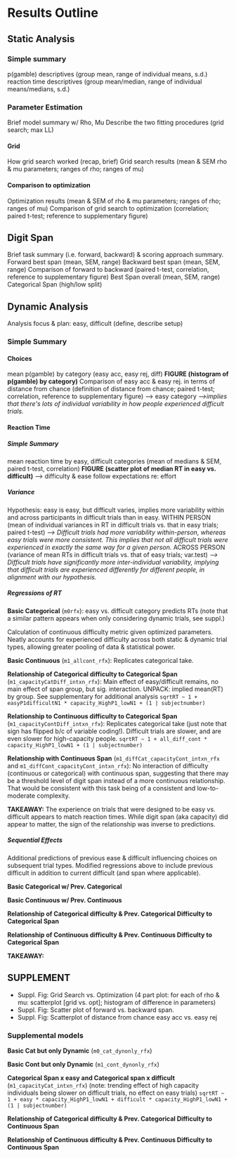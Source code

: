 # Results Outline


## Static Analysis

### Simple summary
p(gamble) descriptives (group mean, range of individual means, s.d.)
reaction time descriptives (group mean/median, range of individual means/medians, s.d.)

### Parameter Estimation
Brief model summary w/ Rho, Mu
Describe the two fitting procedures (grid search; max LL)

#### Grid
How grid search worked (recap, brief)
Grid search results (mean & SEM rho & mu parameters; ranges of rho; ranges of mu)

#### Comparison to optimization
Optimization results (mean & SEM of rho & mu parameters; ranges of rho; ranges of mu)
Comparison of grid search to optimization (correlation; paired t-test; reference to supplementary figure)


## Digit Span
Brief task summary (i.e. forward, backward) & scoring approach summary.
Forward best span (mean, SEM, range)
Backward best span (mean, SEM, range)
Comparison of forward to backward (paired t-test, correlation, reference to supplementary figure)
Best Span overall (mean, SEM, range)
Categorical Span (high/low split)


## Dynamic Analysis
Analysis focus & plan: easy, difficult (define, describe setup)

### Simple Summary

#### Choices
mean p(gamble) by category (easy acc, easy rej, diff)
**FIGURE (histogram of p(gamble) by category)**
Comparison of easy acc & easy rej. in terms of distance from chance (definition of distance from chance; paired t-test; correlation, reference to supplementary figure) --> easy category
*-->implies that there's lots of individual variability in how people experienced difficult trials.*

#### Reaction Time

##### Simple Summary
mean reaction time by easy, difficult categories (mean of medians & SEM, paired t-test, correlation)
**FIGURE (scatter plot of median RT in easy vs. difficult)**
--> difficulty & ease follow expectations re: effort

##### Variance
Hypothesis: easy is easy, but difficult varies, implies more variability within and across participants in difficult trials than in easy.
WITHIN PERSON (mean of individual variances in RT in difficult trials vs. that in easy trials; paired t-test)
*--> Difficult trials had more variability within-person, whereas easy trials were more consistent. This implies that not all difficult trials were experienced in exactly the same way for a given person.*
ACROSS PERSON (variance of mean RTs in difficult trials vs. that of easy trials; var.test)
*--> Difficult trials have significantly more inter-individual variability, implying that difficult trials are experienced differently for different people, in alignment with our hypothesis.*

##### Regressions of RT
**Basic Categorical** (`m0rfx`): easy vs. difficult category predicts RTs (note that a similar pattern appears when only considering dynamic trials, see suppl.)

Calculation of continuous difficulty metric given optimized parameters. Neatly accounts for experienced difficulty across both static & dynamic trial types, allowing greater pooling of data & statistical power. 

**Basic Continuous** (`m1_allcont_rfx`): Replicates categorical take.

**Relationship of Categorical difficulty to Categorical Span** (`m1_capacityCatDiff_intxn_rfx`): Main effect of easy/difficult remains, no main effect of span group, but sig. interaction. UNPACK: implied mean(RT) by group. See supplementary for additional analysis
`sqrtRT ~ 1 + easyP1difficultN1 * capacity_HighP1_lowN1 + (1 | subjectnumber)`

**Relationship to Continuous difficulty to Categorical Span** (`m1_capacityContDiff_intxn_rfx`): Replicates categorical take (just note that sign has flipped b/c of variable coding!). Difficult trials are slower, and are even slower for high-capacity people.
`sqrtRT ~ 1 + all_diff_cont * capacity_HighP1_lowN1 + (1 | subjectnumber)`

**Relationship with Continuous Span** (`m1_diffCat_capacityCont_intxn_rfx` and `m1_diffCont_capacityCont_intxn_rfx`): No interaction of difficulty (continuous or categorical) with continuous span, suggesting that there may be a threshold level of digit span instead of a more continuous relationship. That would be consistent with this task being of a consistent and low-to-moderate complexity.

**TAKEAWAY:** The experience on trials that were designed to be easy vs. difficult appears to match reaction times. While digit span (aka capacity) did appear to matter, the sign of the relationship was inverse to predictions. 

##### Sequential Effects
Additional predictions of previous ease & difficult influencing choices on subsequent trial types. Modified regressions above to include previous difficult in addition to current difficult (and span where applicable).

**Basic Categorical w/ Prev. Categorical**

**Basic Continuous w/ Prev. Continuous**

**Relationship of Categorical difficulty & Prev. Categorical Difficulty to Categorical Span**

**Relationship of Continuous difficulty & Prev. Continuous Difficulty to Categorical Span**

**TAKEAWAY:**

## SUPPLEMENT
- Suppl. Fig: Grid Search vs. Optimization (4 part plot: for each of rho & mu: scatterplot [grid vs. opt]; histogram of difference in parameters)
- Suppl. Fig: Scatter plot of forward vs. backward span.
- Suppl. Fig: Scatterplot of distance from chance easy acc vs. easy rej

### Supplemental models
**Basic Cat but only Dynamic** (`m0_cat_dynonly_rfx`)

**Basic Cont but only Dynamic** (`m1_cont_dynonly_rfx`)

**Categorical Span x easy and Categorical span x difficult** (`m1_capacityCat_intxn_rfx`) (note: trending effect of high capacity individuals being slower on difficult trials, no effect on easy trials)
`sqrtRT ~ 1 + easy * capacity_HighP1_lowN1 + difficult * capacity_HighP1_lowN1 + (1 | subjectnumber)`

**Relationship of Categorical difficulty & Prev. Categorical Difficulty to Continuous Span**

**Relationship of Continuous difficulty & Prev. Continuous Difficulty to Continuous Span**

